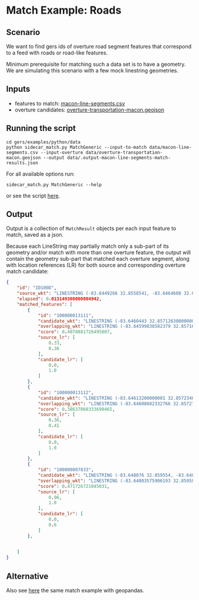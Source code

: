 # Match Example: Roads

## Scenario
We want to find gers ids of overture road segment features that correspond to a feed with roads or road-like features. 

Minimum prerequisite for matching such a data set is to have a geometry. We are simulating this scenario with a few mock  linestring geometries.

## Inputs
- features to match: [macon-line-segments.csv](data\macon-line-segments.csv)
- overture candidates: [overture-transportation-macon.geojson](data\overture-transportation-macon.geojson)

## Running the script
```
cd gers/examples/python/data
python sidecar_match.py MatchGeneric --input-to-match data/macon-line-segments.csv --input-overture data/overture-transportation-macon.geojson --output data/.output-macon-line-segments-match-results.json
```

For all available options run:
```
sidecar_match.py MatchGeneric --help
```
or see the script [here](sidecar_match.py).


## Output
Output is a collection of `MatchResult` objects per each input feature to match, saved as a json. 

Because each LineString may partially match only a sub-part of its geometry and/or match with more than one overture feature, the output will contain the geometry sub-part that matched each overture segment, along with location references (LR) for both source and corresponding overture match candidate:

```json
{
    "id": "ID100D",
    "source_wkt": "LINESTRING (-83.6449266 32.8558541, -83.6464608 32.8577287, -83.6472708 32.8587201, -83.6481628 32.8597324)",
    "elapsed": 0.013149300000804942,
    "matched_features": [
        {
            "id": "100000013111",
            "candidate_wkt": "LINESTRING (-83.6460443 32.857126300000004, -83.64613200000001 32.857234000000005)",
            "overlapping_wkt": "LINESTRING (-83.64599838582379 32.85716368786681, -83.64608635181203 32.85727117127286)",
            "score": 0.4078881726495007,
            "source_lr": [
                0.33,
                0.36
            ],
            "candidate_lr": [
                0.0,
                1.0
            ]
        },
        {
            "id": "100000013112",
            "candidate_wkt": "LINESTRING (-83.64613200000001 32.857234000000005, -83.64628900000001 32.8574219)",
            "overlapping_wkt": "LINESTRING (-83.64608682332766 32.857271747405846, -83.64624191107801 32.85746124518762)",
            "score": 0.38637060333690465,
            "source_lr": [
                0.36,
                0.41
            ],
            "candidate_lr": [
                0.0,
                1.0
            ]
        },
        {
            "id": "100000007833",
            "candidate_wkt": "LINESTRING (-83.648076 32.859554, -83.6482814 32.859795500000004)",
            "overlapping_wkt": "LINESTRING (-83.64803575906193 32.859588225626005, -83.6481628 32.8597324)",
            "score": 0.471726721045031,
            "source_lr": [
                0.96,
                1.0
            ],
            "candidate_lr": [
                0.0,
                0.6
            ]
        },        
        

    ]
}
```

## Alternative
Also see [here](match_linestrings.ipynb) the same match example with geopandas.